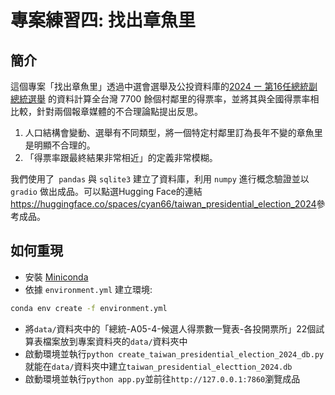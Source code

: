 # 專案練習四: 找出章魚里

## 簡介

這個專案「找出章魚里」透過中選會選舉及公投資料庫的[2024 ー 第16任總統副總統選舉](https://db.cec.gov.tw/ElecTable/Election/ElecTickets?dataType=tickets&typeId=ELC&subjectId=P0&legisId=00&themeId=4d83db17c1707e3defae5dc4d4e9c800&dataLevel=N&prvCode=00&cityCode=000&areaCode=00&deptCode=000&liCode=0000) 的資料計算全台灣 7700 餘個村鄰里的得票率，並將其與全國得票率相比較，針對兩個報章媒體的不合理論點提出反思。

1. 人口結構會變動、選舉有不同類型，將一個特定村鄰里訂為長年不變的章魚里是明顯不合理的。
2. 「得票率跟最終結果非常相近」的定義非常模糊。

我們使用了` pandas` 與 `sqlite3` 建立了資料庫，利用 `numpy` 進行概念驗證並以 `gradio` 做出成品。可以點選Hugging Face的連結<https://huggingface.co/spaces/cyan66/taiwan_presidential_election_2024>參考成品。

## 如何重現

- 安裝 [Miniconda](https://docs.anaconda.com/miniconda/)
- 依據 `environment.yml` 建立環境: 

```bash
conda env create -f environment.yml
```

- 將`data/`資料夾中的「總統-A05-4-候選人得票數一覽表-各投開票所」22個試算表檔案放到專案資料夾的`data/`資料夾中
- 啟動環境並執行`python create_taiwan_presidential_election_2024_db.py` 就能在`data/`資料夾中建立`taiwan_presidential_electtion_2024.db`
- 啟動環境並執行`python app.py`並前往`http://127.0.0.1:7860`瀏覽成品


